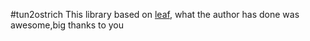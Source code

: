 #tun2ostrich
This library based on [leaf](http://github.com/eycorsican/leaf), what the author has done was awesome,big thanks to you
